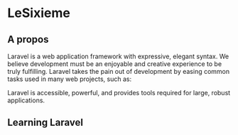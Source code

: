 # LeSixieme
<p align="center"> 
</p>

## A propos

Laravel is a web application framework with expressive, elegant syntax. We believe development must be an enjoyable and creative experience to be truly fulfilling. Laravel takes the pain out of development by easing common tasks used in many web projects, such as:
 

Laravel is accessible, powerful, and provides tools required for large, robust applications.

## Learning Laravel

